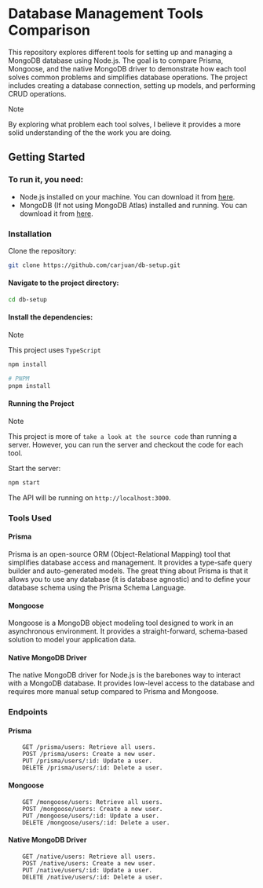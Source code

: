 # Database Management Tools Comparison

This repository explores different tools for setting up and managing a MongoDB database using Node.js. The goal is to compare Prisma, Mongoose, and the native MongoDB driver to demonstrate how each tool solves common problems and simplifies database operations. The project includes creating a database connection, setting up models, and performing CRUD operations.

> [!NOTE]
> By exploring what problem each tool solves, I believe it provides a more solid understanding of the
> the work you are doing.

## Getting Started

### To run it, you need:

- Node.js installed on your machine. You can download it from [here](https://nodejs.org/).
- MongoDB (If not using MongoDB Atlas) installed and running. You can download it from [here](https://www.mongodb.com/try/download/community).

### Installation

Clone the repository:

```sh
git clone https://github.com/carjuan/db-setup.git
```

#### Navigate to the project directory:

```bash
cd db-setup
```

#### Install the dependencies:

> [!NOTE]
> This project uses `TypeScript`

```bash
npm install

# PNPM
pnpm install
```

#### Running the Project

> [!NOTE]
> This project is more of `take a look at the source code` than running a server. However, you can run the server and checkout the code for each tool.

Start the server:

```bash
npm start
```

The API will be running on `http://localhost:3000`.

### Tools Used

#### Prisma

Prisma is an open-source ORM (Object-Relational Mapping) tool that simplifies database access and management. It provides a type-safe query builder and auto-generated models. The great thing about Prisma is that it allows you to use any database (it is database agnostic) and to define your database schema using the Prisma Schema Language.

#### Mongoose

Mongoose is a MongoDB object modeling tool designed to work in an asynchronous environment. It provides a straight-forward, schema-based solution to model your application data.

#### Native MongoDB Driver

The native MongoDB driver for Node.js is the barebones way to interact with a MongoDB database. It provides low-level access to the database and requires more manual setup compared to Prisma and Mongoose.

### Endpoints

#### Prisma

```
    GET /prisma/users: Retrieve all users.
    POST /prisma/users: Create a new user.
    PUT /prisma/users/:id: Update a user.
    DELETE /prisma/users/:id: Delete a user.
```

#### Mongoose

```
    GET /mongoose/users: Retrieve all users.
    POST /mongoose/users: Create a new user.
    PUT /mongoose/users/:id: Update a user.
    DELETE /mongoose/users/:id: Delete a user.
```

#### Native MongoDB Driver

```
    GET /native/users: Retrieve all users.
    POST /native/users: Create a new user.
    PUT /native/users/:id: Update a user.
    DELETE /native/users/:id: Delete a user.
```
